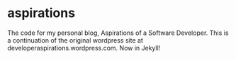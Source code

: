 # aspirations

The code for my personal blog, Aspirations of a Software Developer. This is a continuation of the original wordpress site at developeraspirations.wordpress.com. Now in Jekyll!
